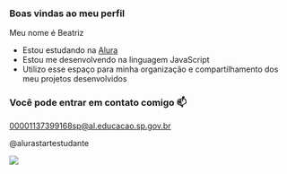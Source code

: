 ### Boas vindas ao meu perfil

Meu nome é Beatriz

- Estou estudando na [Alura](https://www.alura.com.br)
- Estou me desenvolvendo na linguagem JavaScript
- Utilizo esse espaço para minha organização e compartilhamento dos meu projetos desenvolvidos

### Você pode entrar em contato comigo 📫

00001137399168sp@al.educacao.sp.gov.br

@alurastartestudante


![](https://media1.tenor.com/m/DtDLjK1V4H8AAAAC/deniishii-pucca.gif)
